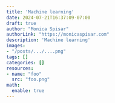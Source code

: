 ```yaml
---
title: 'Machine learning'
date: 2024-07-21T16:37:09-07:00
draft: true
author: "Monica Spisar"
authorLink: "https://monicaspisar.com"
description: 'Machine learning'
images: 
- "/posts/.../....png"
tags: []
categories: []
resources:
- name: "foo"
  src: "foo.png"
math:
  enable: true
---
```

